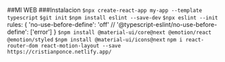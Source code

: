 
##MI WEB
###Instalacion
`$npx create-react-app my-app --template typescript`
`$git init`
`$npm install eslint --save-dev`
`$npx eslint --init`
rules: {
    'no-use-before-define': 'off'
    // '@typescript-eslint/no-use-before-define': ['error']
}
`$npm install @material-ui/core@next @emotion/react @emotion/styled`
`$npm install @material-ui/icons@next`
`npm i react-router-dom react-motion-layout --save`
`https://cristianponce.netlify.app/`





